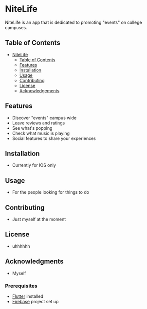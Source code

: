 # NiteLife

NiteLife is an app that is dedicated to promoting "events" on college campuses. 

## Table of Contents

- [NiteLife](#nitelife)
  - [Table of Contents](#table-of-contents)
  - [Features](#features)
  - [Installation](#installation)
  - [Usage](#usage)
  - [Contributing](#contributing)
  - [License](#license)
  - [Acknowledgements](#acknowledgements)

## Features

- Discover "events" campus wide
- Leave reviews and ratings
- See what's popping
- Check what music is playing
- Social features to share your experiences

## Installation

- Currently for IOS only

## Usage

- For the people looking for things to do

## Contributing

- Just myself at the moment

## License

- uhhhhhh

## Acknowledgments

- Myself


### Prerequisites

- [Flutter](https://flutter.dev/docs/get-started/install) installed
- [Firebase](https://firebase.google.com/) project set up
